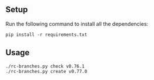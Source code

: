 ## Setup

Run the following command to install all the dependencies:

```pip install -r requirements.txt```


## Usage

```
./rc-branches.py check v0.76.1
./rc-branches.py create v0.77.0
```
